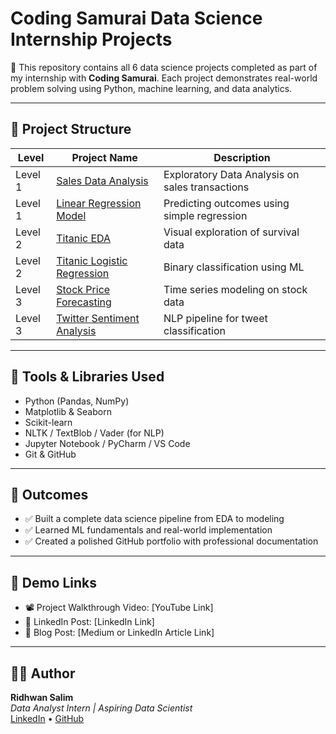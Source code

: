# Coding Samurai Data Science Internship Projects

🚀 This repository contains all 6 data science projects completed as part of my internship with **Coding Samurai**. Each project demonstrates real-world problem solving using Python, machine learning, and data analytics.

---

## 📁 Project Structure

| Level | Project Name | Description |
|-------|--------------|-------------|
| Level 1 | [Sales Data Analysis](./Level1/Project1_Sales_Analysis/Supermarket_sales_analysis.ipynb) | Exploratory Data Analysis on sales transactions |
| Level 1 | [Linear Regression Model](./Level1/Project2_Linear_Regression/) | Predicting outcomes using simple regression |
| Level 2 | [Titanic EDA](./Level2/Project3_EDA_Titanic/) | Visual exploration of survival data |
| Level 2 | [Titanic Logistic Regression](./Level2/Project4_Logistic_Titanic/) | Binary classification using ML |
| Level 3 | [Stock Price Forecasting](./Level3/Project5_TimeSeries_Stocks/) | Time series modeling on stock data |
| Level 3 | [Twitter Sentiment Analysis](./Level3/Project6_Sentiment_Tweets/) | NLP pipeline for tweet classification |

---

## 💼 Tools & Libraries Used

- Python (Pandas, NumPy)
- Matplotlib & Seaborn
- Scikit-learn
- NLTK / TextBlob / Vader (for NLP)
- Jupyter Notebook / PyCharm / VS Code
- Git & GitHub

---

## 🎯 Outcomes

- ✅ Built a complete data science pipeline from EDA to modeling
- ✅ Learned ML fundamentals and real-world implementation
- ✅ Created a polished GitHub portfolio with professional documentation

---

## 🔗 Demo Links

- 📽️ Project Walkthrough Video: [YouTube Link]
- 🔗 LinkedIn Post: [LinkedIn Link]
- 🧠 Blog Post: [Medium or LinkedIn Article Link]

---

## 👨‍💻 Author

**Ridhwan Salim**  
_Data Analyst Intern | Aspiring Data Scientist_  
[LinkedIn](https://www.linkedin.com/in/ridhwan-s) • [GitHub](https://github.com/ridhwansalim)